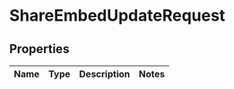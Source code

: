 
# ShareEmbedUpdateRequest

## Properties
Name | Type | Description | Notes
------------ | ------------- | ------------- | -------------



